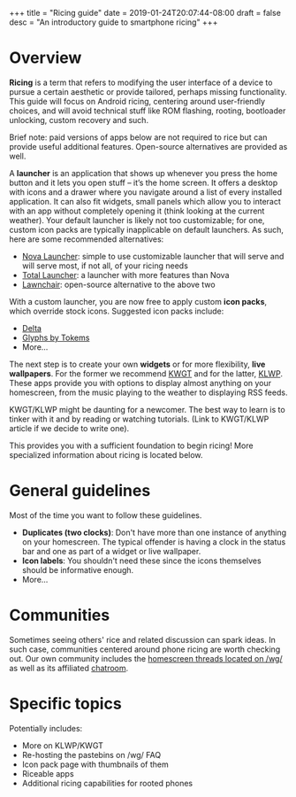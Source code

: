 +++
title = "Ricing guide"
date = 2019-01-24T20:07:44-08:00
draft = false
desc = "An introductory guide to smartphone ricing"
+++

# Overview

**Ricing** is a term that refers to modifying the user interface of a device to pursue a certain aesthetic or provide tailored, perhaps missing functionality. This guide will focus on Android ricing, centering around user-friendly choices, and will avoid technical stuff like ROM flashing, rooting, bootloader unlocking, custom recovery and such.

Brief note: paid versions of apps below are not required to rice but can provide useful additional features. Open-source alternatives are provided as well.

A **launcher** is an application that shows up whenever you press the home button and it lets you open stuff – it’s the home screen. It offers a desktop with icons and a drawer where you navigate around a list of every installed application. It can also fit widgets, small panels which allow you to interact with an app without completely opening it (think looking at the current weather). Your default launcher is likely not too customizable; for one, custom icon packs are typically inapplicable on default launchers. As such, here are some recommended alternatives:

  - [Nova Launcher](https://play.google.com/store/apps/details?id=com.teslacoilsw.launcher): simple to use customizable launcher that will serve and will serve most, if not all, of your ricing needs
  - [Total Launcher](https://play.google.com/store/apps/details?id=com.ss.launcher2): a launcher with more features than Nova 
  - [Lawnchair](https://play.google.com/store/apps/details?id=ch.deletescape.lawnchair.plah): open-source alternative to the above two

With a custom launcher, you are now free to apply custom **icon packs**, which override stock icons. Suggested icon packs include:

  - [Delta](https://play.google.com/store/apps/details?id=website.leifs.delta)
  - [Glyphs by Tokems](https://forum.xda-developers.com/android/themes/icons-pack-glyphs-tokems-t3019186)
  - More...

The next step is to create your own **widgets** or for more flexibility, **live wallpapers**. For the former we recommend [KWGT](https://play.google.com/store/apps/details?id=org.kustom.widget) and for the latter, [KLWP](https://play.google.com/store/apps/details?id=org.kustom.wallpaper). These apps provide you with options to display almost anything on your homescreen, from the music playing to the weather to displaying RSS feeds.

KWGT/KLWP might be daunting for a newcomer. The best way to learn is to tinker with it and by reading or watching tutorials. (Link to KWGT/KLWP article if we decide to write one).

This provides you with a sufficient foundation to begin ricing! More specialized information about ricing is located below.

# General guidelines

Most of the time you want to follow these guidelines.

  - **Duplicates (two clocks)**: Don't have more than one instance of anything on your homescreen. The typical offender is having a clock in the status bar and one as part of a widget or live wallpaper.
  - **Icon labels**: You shouldn't need these since the icons themselves should be informative enough.
  - More...

# Communities

Sometimes seeing others' rice and related discussion can spark ideas. In such case, communities centered around phone ricing are worth checking out. Our own community includes the [homescreen threads located on /wg/](https://4chan.org/wg/homescreen) as well as its affiliated [chatroom](https://homescreens.org/irc/).

# Specific topics

Potentially includes:

  - More on KLWP/KWGT
  - Re-hosting the pastebins on /wg/ FAQ
  - Icon pack page with thumbnails of them
  - Riceable apps
  - Additional ricing capabilities for rooted phones
